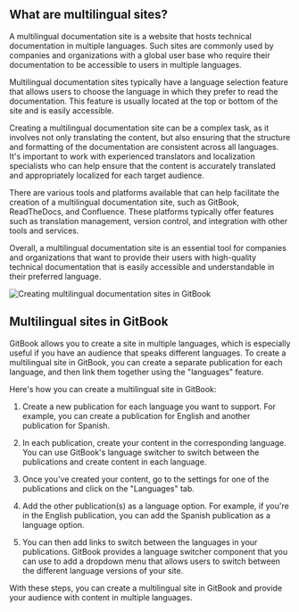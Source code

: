 ## What are multilingual sites?

A multilingual documentation site is a website that hosts technical documentation in multiple languages.
Such sites are commonly used by companies and organizations with a global user base who require their
documentation to be accessible to users in multiple languages.

Multilingual documentation sites typically have a language selection feature that allows users to choose
the language in which they prefer to read the documentation. This feature is usually located at the top
or bottom of the site and is easily accessible.

Creating a multilingual documentation site can be a complex task, as it involves not only translating the
content, but also ensuring that the structure and formatting of the documentation are consistent across
all languages. It's important to work with experienced translators and localization specialists who can
help ensure that the content is accurately translated and appropriately localized for each target audience.

There are various tools and platforms available that can help facilitate the creation of a multilingual
documentation site, such as GitBook, ReadTheDocs, and Confluence. These platforms typically offer features
such as translation management, version control, and integration with other tools and services.

Overall, a multilingual documentation site is an essential tool for companies and organizations that want
to provide their users with high-quality technical documentation that is easily accessible and
understandable in their preferred language.

![Creating multilingual documentation sites in GitBook](/images/multilingual-content.png)

## Multilingual sites in GitBook

GitBook allows you to create a site in multiple languages, which is especially useful if you have an
audience that speaks different languages. To create a multilingual site in GitBook, you can create a
separate publication for each language, and then link them together using the "languages" feature.

Here's how you can create a multilingual site in GitBook:

1. Create a new publication for each language you want to support. For example, you can create a
publication for English and another publication for Spanish.

2. In each publication, create your content in the corresponding language. You can use GitBook's
language switcher to switch between the publications and create content in each language.

3. Once you've created your content, go to the settings for one of the publications and click on the
"Languages" tab.

4. Add the other publication(s) as a language option. For example, if you're in the English publication,
you can add the Spanish publication as a language option.

5. You can then add links to switch between the languages in your publications. GitBook provides a
language switcher component that you can use to add a dropdown menu that allows users to switch between
the different language versions of your site.

With these steps, you can create a multilingual site in GitBook and provide your audience with content
in multiple languages.